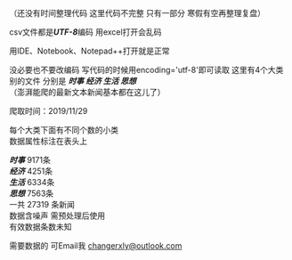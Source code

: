 （还没有时间整理代码 这里代码不完整 只有一部分 寒假有空再整理复盘）

csv文件都是***UTF-8***编码 
用excel打开会乱码   
 
用IDE、Notebook、Notepad++打开就是正常    

没必要也不要改编码 写代码的时候用encoding='utf-8'即可读取
这里有4个大类别的文件 分别是 **_时事 经济 生活 思想_**     
（澎湃能爬的最新文本新闻基本都在这儿了）  

爬取时间：2019/11/29
     
每个大类下面有不同个数的小类  
数据属性标注在表头上   

***时事*** 9171条   
***经济*** 4251条     
***生活*** 6334条     
***思想*** 7563条   
一共 27319 条新闻    
数据含噪声 需预处理后使用   
有效数据条数未知

需要数据的 可Email我 
changerxly@outlook.com
